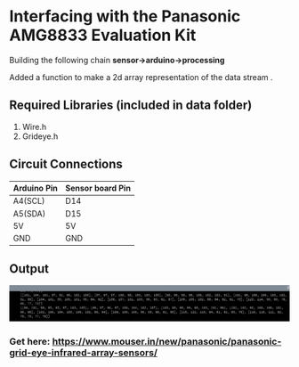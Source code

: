 # Interfacing with the Panasonic AMG8833 Evaluation Kit

Building the following chain **sensor->arduino->processing** 


Added a function to make a 2d array representation of the data stream .  

## Required Libraries (included in data folder)
1. Wire.h
2. Grideye.h

## Circuit Connections
Arduino Pin | Sensor board Pin
------------|-----------------
A4(SCL)     |       D14
A5(SDA)     |       D15
5V          |       5V
GND         |       GND


## Output
![Output Image](/data/output.png)


### Get here: https://www.mouser.in/new/panasonic/panasonic-grid-eye-infrared-array-sensors/
